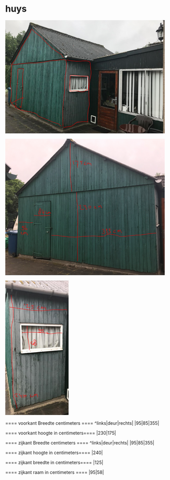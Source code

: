 # huys


![fietsenschuur](https://github.com/ezahr/huys/blob/master/pictures/fietsenschuur.png)


![voorkant](https://github.com/ezahr/huys/blob/master/pictures/voorkant_fietsenschuur.png)


![zijkant ](https://github.com/ezahr/huys/blob/master/pictures/zijkant_fietsenschuur.png)

==== voorkant Breedte centimeters ====
^links|deur|rechts|
|95|85|355|

==== voorkant hoogte in centimeters====
|230|175|

==== zijkant Breedte centimeters ====
^links|deur|rechts|
|95|85|355|

==== zijkant hoogte in centimeters====
|240|

==== zijkant breedte in centimeters====
|125|

==== zijkant raam in centimeters ====
|95|58|
